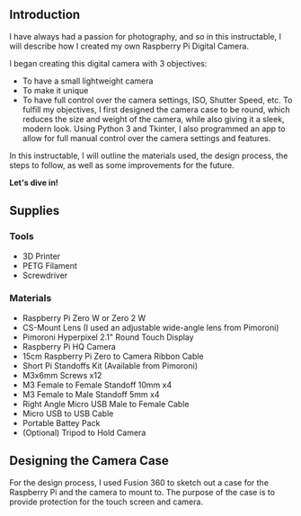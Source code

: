 ## Introduction

I have always had a passion for photography, and so in this instructable, I will describe how I created my own Raspberry Pi Digital Camera.

I began creating this digital camera with 3 objectives:

* To have a small lightweight camera
* To make it unique
* To have full control over the camera settings, ISO, Shutter Speed, etc.
To fulfill my objectives, I first designed the camera case to be round, which reduces the size and weight of the camera, while also giving it a sleek, modern look. Using Python 3 and Tkinter, I also programmed an app to allow for full manual control over the camera settings and features.

In this instructable, I will outline the materials used, the design process, the steps to follow, as well as some improvements for the future.

**Let's dive in!**

## Supplies

### Tools

* 3D Printer
* PETG Filament
* Screwdriver

### Materials

* Raspberry Pi Zero W or Zero 2 W
* CS-Mount Lens (I used an adjustable wide-angle lens from Pimoroni)
* Pimoroni Hyperpixel 2.1" Round Touch Display
* Raspberry Pi HQ Camera
* 15cm Raspberry Pi Zero to Camera Ribbon Cable
* Short Pi Standoffs Kit (Available from Pimoroni)
* M3x6mm Screws x12
* M3 Female to Female Standoff 10mm x4
* M3 Female to Male Standoff 5mm x4
* Right Angle Micro USB Male to Female Cable
* Micro USB to USB Cable
* Portable Battey Pack
* (Optional) Tripod to Hold Camera

## Designing the Camera Case

For the design process, I used Fusion 360 to sketch out a case for the Raspberry Pi and the camera to mount to. The purpose of the case is to provide protection for the touch screen and camera.
